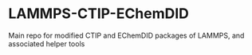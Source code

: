 # LAMMPS-CTIP-EChemDID
Main repo for modified CTIP and EChemDID packages of LAMMPS, and associated helper tools
